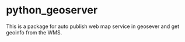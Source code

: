 # python_geoserver
This is a package for auto publish web map service in geosever and get geoinfo from the WMS.
